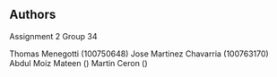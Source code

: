 ## Authors
Assignment 2 Group 34

Thomas Menegotti (100750648)
Jose Martinez Chavarria (100763170)
Abdul Moiz Mateen ()
Martin Ceron ()


